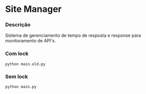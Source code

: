 # Site Manager

### Descrição

Sistema de gerenciamento de tempo de resposta e response para monitoramento de API's.

### Com lock
```
python main.old.py
```

### Sem lock
```
python main.py
```
